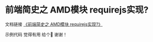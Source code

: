 # 前端简史之 AMD模块 requirejs实现?
文档链接
[《前端简史之 AMD模块 requirejs实现?》](https://www.yuque.com/u21754242/zpfeub/hwpgufts6yz0uyy0?singleDoc)

示例代码 觉得有用 给个🌟 谢谢！
